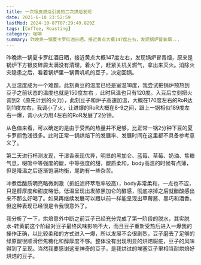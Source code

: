 ```yaml
---
title: 一次银皮燃烧引发的二次烘焙发现
date: 2021-6-10 23:52:59
lastMod: 2024-10-07T07:29:49.820Z
tags: [Coffee, Roasting]
category: 咖啡
summary: 昨晚烘一锅夏卡罗红酒日晒，接近黄点大概147度左右，发现锅炉冒青烟...
---
```


昨晚烘一锅夏卡罗红酒日晒，接近黄点大概147度左右，发现锅炉冒青烟，原来是锅炉下方银皮碎屑太满没有清理，着火了，赶紧关机关燃气，拿出来灭火。消除火灾隐患之后，看着锅炉里一锅黄叽叽的豆子，决定回锅。

入豆温度成为一个难题，此刻黄豆的温度已经是室温18度，我尝试把锅炉预热到豆子之前状态的温度也就是150度左右 ，此时风温也只有120度。入豆后立刻把火调到2（原先计划的火力），此刻豆子和炉子高速加温，大概在170度左右的RoR达到11度左右，我调小了火，让进爆的RoR大概在8-9之间，跟上一锅相似189度左右一爆，调小火力用4左右的RoR发展了2分钟。

从色值来看，可以确定的是由于受热的热量并不足够，比正常一锅2分钟下豆的夏卡罗颜色浅很多。此时正常一锅烘焙下的发展率、发展时间在这里都不具备参考意义了。

第二天进行杯测发现，干湿香表现优异，明显的黑加仑、蓝莓、草莓、奶油、焦糖气息，啜吸中等强度的酸，中等强度的甜，酸质柔和，body高温的时候有点薄，但是降温之后逐渐饱满均衡，尾韵有一些杂苦。

冲煮后酸质明亮略微刺激（折纸滤杯萃取率较高），body非常柔和，一点也不涩，只是醇厚度和甜度略低，低温呈现出发酵黑加仑的酵感，彻底凉掉之后就醋酸感出来不那么好喝了。如果再继续发展可以跟以前一样能呈现出草莓酱、黑巧和酒香。但这种表现已经很是令我很意外了。

我分析了一下，烘焙意外中断之前豆子已经充分完成了第一阶段的脱水，其实脱水-转黄前这个阶段对豆子最终风味影响不大，而且豆子重新受热后进入一爆我的操作正确，以比较柔和的方式进入一爆，所以发展不会很剧烈，豆子磨去了足够的绿原酸很顺滑但焦糖化和醇厚度不够。整体没有出现明显的烘焙瑕疵，豆子的风味得到了呈现。当然我要感谢这支神奇的豆子，是我烘过的埃塞豆子里相当耐烘焙好烘焙的豆子。
